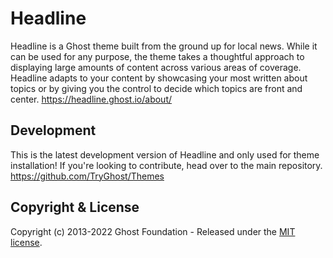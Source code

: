 # Headline

Headline is a Ghost theme built from the ground up for local news. While it can be used for any purpose, the theme takes a thoughtful approach to displaying large amounts of content across various areas of coverage. Headline adapts to your content by showcasing your most written about topics or by giving you the control to decide which topics are front and center. https://headline.ghost.io/about/

## Development

This is the latest development version of Headline and only used for theme installation! If you're looking to contribute, head over to the main repository. https://github.com/TryGhost/Themes

## Copyright & License

Copyright (c) 2013-2022 Ghost Foundation - Released under the [MIT license](LICENSE).
